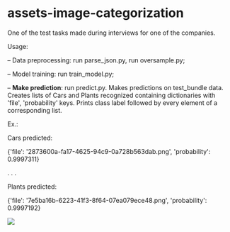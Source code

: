 # assets-image-categorization
One of the test tasks made during interviews for one of the companies.

Usage:

– Data preprocessing: run parse_json.py, run oversample.py;

– Model training: run train_model.py;

– **Make prediction**: run predict.py. Makes predictions on test_bundle data. Creates lists of Cars and Plants recognized containing dictionaries with 'file', 'probability' keys. Prints class label followed by every element of a corresponding list.

Ex.:

Cars predicted:

{'file': '2873600a-fa17-4625-94c9-0a728b563dab.png', 'probability': 0.9997311}

.
.
.

Plants predicted:

{'file': '7e5ba16b-6223-41f3-8f64-07ea079ece48.png', 'probability': 0.9997192}

![](https://github.com/ivnvalex/image-categorization/blob/main/live-demo.gif)
